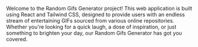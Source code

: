 
 Welcome to the Random Gifs Generator project! This web application is built using React and Tailwind CSS, designed to provide users with an endless stream of entertaining GIFs sourced from various online repositories. Whether you're looking for a quick laugh, a dose of inspiration, or just something to brighten your day, our Random Gifs Generator has got you covered.
